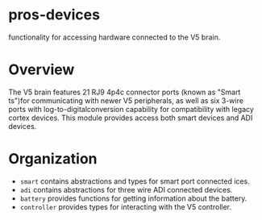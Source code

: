 # pros-devices

functionality for accessing hardware connected to the V5 brain.

# Overview

The V5 brain features 21 RJ9 4p4c connector ports (known as "Smart ts")for communicating with
newer V5 peripherals, as well as six 3-wire ports with log-to-digitalconversion capability for
compatibility with legacy cortex devices. This module provides access both smart devices and
ADI devices.

# Organization

- `smart` contains abstractions and types for smart port connected ices.
- `adi` contains abstractions for three wire ADI connected devices.
- `battery` provides functions for getting information about the battery.
- `controller` provides types for interacting with the V5 controller.
